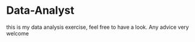 # Data-Analyst
this is my data analysis exercise, feel free to have a look. Any advice very welcome
